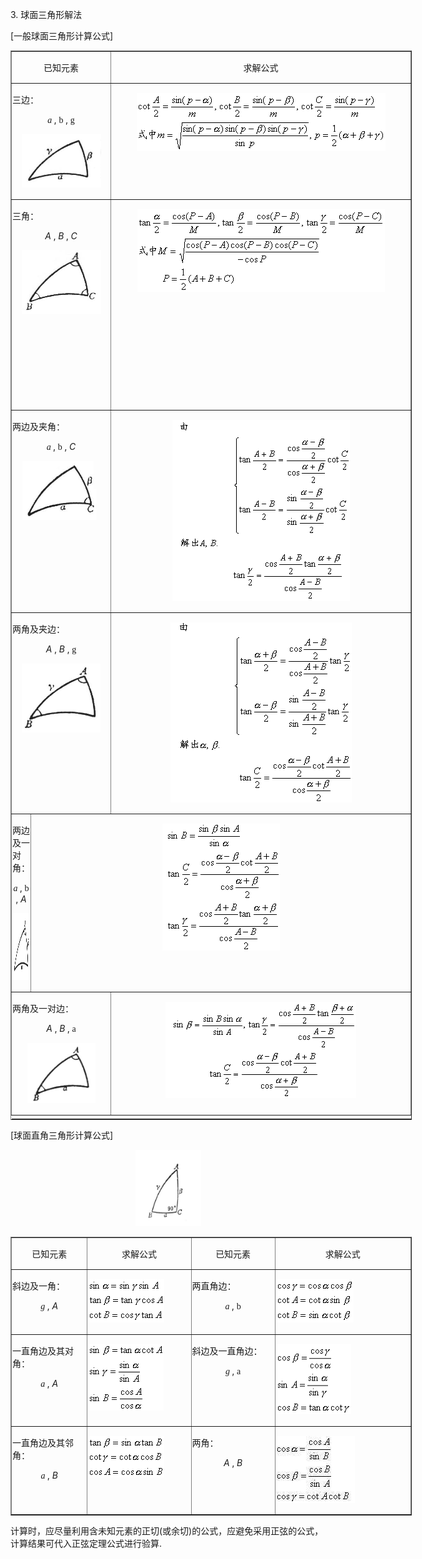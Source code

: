 <div class=Section1>
<p><span lang=EN-US>3. </span><span lang=ZH-CN>球面三角形解法</span></p>
<p><span lang=EN-US>[</span><span lang=ZH-CN>一般球面三角形计算公式</span><span
lang=EN-US>]</span></p>
<table class=MsoNormalTable border=1 cellspacing=1 cellpadding=0 width=642
 style='width:481.5pt'>
 <tr>
  <td width="21%" colspan=2 valign=top style='width:21.0%;padding:.75pt .75pt .75pt .75pt'>
  <p align=center style='text-align:center'><span lang=ZH-CN>已知元素 </span></p>
  </td>
  <td width="79%" valign=top style='width:79.0%;padding:.75pt .75pt .75pt .75pt'>
  <p align=center style='text-align:center'><span lang=ZH-CN>求解公式 </span></p>
  </td>
 </tr>
 <tr>
  <td width="21%" colspan=2 valign=top style='width:21.0%;padding:.75pt .75pt .75pt .75pt'>
  <p><span lang=ZH-CN>三边</span><span lang=ZH-CN style='font-family:楷体_GB2312'>：</span></p>
  <p align=center style='text-align:center'><i><span lang=EN-US
  style='font-family:Symbol'>a</span></i><i><span lang=EN-US style='font-family:
  楷体_GB2312'> </span></i><span lang=EN-US>, </span><span lang=EN-US
  style='font-family:Symbol'>b</span><span lang=EN-US> , </span><span
  lang=EN-US style='font-family:Symbol'>g</span><span lang=EN-US> </span></p>
  <p align=center style='text-align:center'><span lang=EN-US style='font-family:
  楷体_GB2312'><img width=127 height=85 src="res/17e9d95da129bdd93c34fb6cc6aaaa52_5359_files/Image843.jpg"></span></p>
  </td>
  <td width="79%" valign=top style='width:79.0%;padding:.75pt .75pt .75pt .75pt'>
  <p align=center style='text-align:center'><span lang=EN-US style='font-family:
  楷体_GB2312'><img width=398 height=93 src="res/17e9d95da129bdd93c34fb6cc6aaaa52_5359_files/Image844.gif"></span></p>
  </td>
 </tr>
 <tr>
  <td width="21%" colspan=2 valign=top style='width:21.0%;padding:.75pt .75pt .75pt .75pt'>
  <p><span lang=ZH-CN>三角</span><span lang=ZH-CN style='font-family:楷体_GB2312'>：</span></p>
  <p align=center style='text-align:center'><i><span lang=EN-US>A </span></i><span
  lang=EN-US>,<i> B </i>,<i> C</i></span></p>
  <p align=center style='text-align:center'><i><span lang=EN-US
  style='font-family:楷体_GB2312'><img width=127 height=103
  src="res/17e9d95da129bdd93c34fb6cc6aaaa52_5359_files/Image845.jpg"></span></i></p>
  </td>
  <td width="79%" valign=top style='width:79.0%;padding:.75pt .75pt .75pt .75pt'>
  <p align=center style='text-align:center'><span lang=EN-US style='font-family:
  楷体_GB2312'><img width=396 height=132 src="res/17e9d95da129bdd93c34fb6cc6aaaa52_5359_files/Image846.gif"></span></p>
  <p align=center style='text-align:center'><span lang=ZH-CN style='font-family:
  楷体_GB2312'>　</span></p>
  <p align=center style='text-align:center'><span lang=ZH-CN style='font-family:
  楷体_GB2312'>　</span></p>
  <p align=center style='text-align:center'><span lang=ZH-CN style='font-family:
  楷体_GB2312'>　</span></p>
  <p align=center style='text-align:center'><span lang=ZH-CN style='font-family:
  楷体_GB2312'>　</span></p>
  <p align=center style='text-align:center'><span lang=ZH-CN style='font-family:
  楷体_GB2312'>　</span><span lang=ZH-CN> </span></p>
  </td>
 </tr>
 <tr>
  <td width="21%" colspan=2 valign=top style='width:21.0%;padding:.75pt .75pt .75pt .75pt'>
  <p><span lang=ZH-CN>两边及夹角</span><span lang=ZH-CN style='font-family:楷体_GB2312'>：</span></p>
  <p align=center style='text-align:center'><i><span lang=EN-US
  style='font-family:Symbol'>a</span></i><i><span lang=EN-US style='font-family:
  楷体_GB2312'> </span></i><span lang=EN-US>, </span><span lang=EN-US
  style='font-family:Symbol'>b</span><span lang=EN-US> , <i>C</i></span></p>
  <p align=center style='text-align:center'><i><span lang=EN-US
  style='font-family:楷体_GB2312'><img width=125 height=94
  src="res/17e9d95da129bdd93c34fb6cc6aaaa52_5359_files/Image847.jpg"></span></i></p>
  </td>
  <td width="79%" valign=top style='width:79.0%;padding:.75pt .75pt .75pt .75pt'>
  <p align=center style='text-align:center'><span lang=EN-US><img width=284
  height=290 src="res/17e9d95da129bdd93c34fb6cc6aaaa52_5359_files/1.gif"></span></p>
  </td>
 </tr>
 <tr>
  <td width="21%" colspan=2 valign=top style='width:21.0%;padding:.75pt .75pt .75pt .75pt'>
  <p><span lang=ZH-CN>两角及夹边</span><span lang=ZH-CN style='font-family:楷体_GB2312'>：</span></p>
  <p align=center style='text-align:center'><i><span lang=EN-US>A</span></i><span
  lang=EN-US> , <i>B</i> , </span><span lang=EN-US style='font-family:Symbol'>g</span><span
  lang=EN-US> </span></p>
  <p align=center style='text-align:center'><i><span lang=EN-US
  style='font-family:楷体_GB2312'><img width=126 height=110
  src="res/17e9d95da129bdd93c34fb6cc6aaaa52_5359_files/Image849.jpg"></span></i></p>
  </td>
  <td width="79%" valign=top style='width:79.0%;padding:.75pt .75pt .75pt .75pt'>
  <p align=center style='text-align:center'><span lang=EN-US><img width=290
  height=288 src="res/17e9d95da129bdd93c34fb6cc6aaaa52_5359_files/2.gif"></span></p>
  </td>
 </tr>
 <tr>
  <td width="0%" valign=top style='width:0%;padding:.75pt .75pt .75pt .75pt'>
  <p><span lang=ZH-CN>两边及一对角</span><span lang=ZH-CN style='font-family:楷体_GB2312'>：</span></p>
  <p align=center style='text-align:center'><i><span lang=EN-US
  style='font-family:Symbol'>a</span></i><i><span lang=EN-US style='font-family:
  楷体_GB2312'> </span></i><span lang=EN-US>, </span><span lang=EN-US
  style='font-family:Symbol'>b</span><span lang=EN-US> , <i>A</i></span></p>
  <p align=center style='text-align:center'><i><span lang=EN-US
  style='font-family:楷体_GB2312'><img width=126 height=107
  src="res/17e9d95da129bdd93c34fb6cc6aaaa52_5359_files/Image851.jpg"></span></i></p>
  </td>
  <td colspan=2 valign=top style='padding:.75pt .75pt .75pt .75pt'>
  <p align=center style='text-align:center'><span lang=EN-US><img width=188
  height=203 src="res/17e9d95da129bdd93c34fb6cc6aaaa52_5359_files/3.gif"></span></p>
  </td>
 </tr>
 <tr>
  <td width="21%" colspan=2 valign=top style='width:21.0%;padding:.75pt .75pt .75pt .75pt'>
  <p><span lang=ZH-CN>两角及一对边</span><span lang=ZH-CN style='font-family:楷体_GB2312'>：</span></p>
  <p align=center style='text-align:center'><i><span lang=EN-US>A </span></i><span
  lang=EN-US>, <i>B</i> , </span><span lang=EN-US style='font-family:Symbol'>a</span><span
  lang=EN-US> </span></p>
  <p align=center style='text-align:center'><i><span lang=EN-US
  style='font-family:楷体_GB2312'><img width=109 height=96
  src="res/17e9d95da129bdd93c34fb6cc6aaaa52_5359_files/Image853.jpg"></span></i></p>
  </td>
  <td width="79%" valign=top style='width:79.0%;padding:.75pt .75pt .75pt .75pt'>
  <p align=center style='text-align:center'><span lang=EN-US><img width=305
  height=154 src="res/17e9d95da129bdd93c34fb6cc6aaaa52_5359_files/4.gif"></span></p>
  </td>
 </tr>
 <tr height=0>
  <td width=131 style='border:none'></td>
  <td width=70 style='border:none'></td>
  <td width=441 style='border:none'></td>
 </tr>
</table>
<p><span lang=EN-US>[</span><span lang=ZH-CN>球面直角三角形计算公式</span><span
lang=EN-US>]</span></p>
<p align=center style='text-align:center'><span lang=EN-US><img width=105
height=122 src="res/17e9d95da129bdd93c34fb6cc6aaaa52_5359_files/1.jpg"></span></p>
<table class=MsoNormalTable border=1 cellspacing=1 cellpadding=0 width=642
 style='width:481.5pt'>
 <tr>
  <td width="19%" valign=top style='width:19.0%;padding:.75pt .75pt .75pt .75pt'>
  <p align=center style='text-align:center'><span lang=ZH-CN>已知元素</span><span
  lang=ZH-CN> </span></p>
  </td>
  <td width="26%" valign=top style='width:26.0%;padding:.75pt .75pt .75pt .75pt'>
  <p align=center style='text-align:center'><span lang=ZH-CN>求解公式 </span></p>
  </td>
  <td width="21%" valign=top style='width:21.0%;padding:.75pt .75pt .75pt .75pt'>
  <p align=center style='text-align:center'><span lang=ZH-CN>已知元素 </span></p>
  </td>
  <td width="34%" valign=top style='width:34.0%;padding:.75pt .75pt .75pt .75pt'>
  <p align=center style='text-align:center'><span lang=ZH-CN>求解公式 </span></p>
  </td>
 </tr>
 <tr>
  <td width="19%" valign=top style='width:19.0%;padding:.75pt .75pt .75pt .75pt'>
  <p><span lang=ZH-CN>斜边及一角</span><span lang=ZH-CN style='font-family:楷体_GB2312'>：</span></p>
  <p align=center style='text-align:center'><i><span lang=EN-US
  style='font-family:Symbol'>g</span></i><i><span lang=EN-US style='font-family:
  楷体_GB2312'> </span></i><span lang=EN-US>, <i>A</i> </span></p>
  </td>
  <td width="26%" valign=top style='width:26.0%;padding:.75pt .75pt .75pt .75pt'>
  <p><span lang=EN-US style='font-family:楷体_GB2312'><img width=122 height=69
  src="res/17e9d95da129bdd93c34fb6cc6aaaa52_5359_files/Image856.gif"></span></p>
  </td>
  <td width="21%" valign=top style='width:21.0%;padding:.75pt .75pt .75pt .75pt'>
  <p><span lang=ZH-CN>两直角边</span><span lang=ZH-CN style='font-family:楷体_GB2312'>：</span></p>
  <p align=center style='text-align:center'><i><span lang=EN-US
  style='font-family:Symbol'>a</span></i><i><span lang=EN-US style='font-family:
  楷体_GB2312'> </span></i><span lang=EN-US>, </span><span lang=EN-US
  style='font-family:Symbol'>b</span><span lang=EN-US> </span></p>
  </td>
  <td width="34%" valign=top style='width:34.0%;padding:.75pt .75pt .75pt .75pt'>
  <p><span lang=EN-US style='font-family:楷体_GB2312'><img width=124 height=69
  src="res/17e9d95da129bdd93c34fb6cc6aaaa52_5359_files/Image857.gif"></span></p>
  </td>
 </tr>
 <tr>
  <td width="19%" valign=top style='width:19.0%;padding:.75pt .75pt .75pt .75pt'>
  <p><span lang=ZH-CN>一直角边及其对角</span><span lang=ZH-CN style='font-family:楷体_GB2312'>：</span></p>
  <p align=center style='text-align:center'><i><span lang=EN-US
  style='font-family:Symbol'>a</span></i><i><span lang=EN-US style='font-family:
  楷体_GB2312'> </span></i><span lang=EN-US>, <i>A</i> </span></p>
  </td>
  <td width="26%" valign=top style='width:26.0%;padding:.75pt .75pt .75pt .75pt'>
  <p><span lang=EN-US style='font-family:楷体_GB2312'><img width=121 height=106
  src="res/17e9d95da129bdd93c34fb6cc6aaaa52_5359_files/Image858.gif"></span></p>
  </td>
  <td width="21%" valign=top style='width:21.0%;padding:.75pt .75pt .75pt .75pt'>
  <p><span lang=ZH-CN>斜边及一直角边</span><span lang=ZH-CN style='font-family:楷体_GB2312'>：</span></p>
  <p align=center style='text-align:center'><i><span lang=EN-US
  style='font-family:Symbol'>g</span></i><i><span lang=EN-US style='font-family:
  楷体_GB2312'> </span></i><span lang=EN-US>, </span><span lang=EN-US
  style='font-family:Symbol'>a</span><span lang=EN-US> </span></p>
  </td>
  <td width="34%" valign=top style='width:34.0%;padding:.75pt .75pt .75pt .75pt'>
  <p><span lang=EN-US style='font-family:楷体_GB2312'><img width=120 height=112
  src="res/17e9d95da129bdd93c34fb6cc6aaaa52_5359_files/Image859.gif"></span></p>
  </td>
 </tr>
 <tr>
  <td width="19%" valign=top style='width:19.0%;padding:.75pt .75pt .75pt .75pt'>
  <p><span lang=ZH-CN>一直角边及其邻角</span><span lang=ZH-CN style='font-family:楷体_GB2312'>：</span></p>
  <p align=center style='text-align:center'><i><span lang=EN-US
  style='font-family:Symbol'>a</span></i><i><span lang=EN-US style='font-family:
  楷体_GB2312'> </span></i><span lang=EN-US>, <i>B</i> </span></p>
  </td>
  <td width="26%" valign=top style='width:26.0%;padding:.75pt .75pt .75pt .75pt'>
  <p><span lang=EN-US style='font-family:楷体_GB2312'><img width=122 height=66
  src="res/17e9d95da129bdd93c34fb6cc6aaaa52_5359_files/Image860.gif"></span></p>
  </td>
  <td width="21%" valign=top style='width:21.0%;padding:.75pt .75pt .75pt .75pt'>
  <p><span lang=ZH-CN>两角</span><span lang=ZH-CN style='font-family:楷体_GB2312'>：</span></p>
  <p align=center style='text-align:center'><i><span lang=EN-US>A</span></i><span
  lang=EN-US> , <i>B</i> </span></p>
  </td>
  <td width="34%" valign=top style='width:34.0%;padding:.75pt .75pt .75pt .75pt'>
  <p><span lang=EN-US><img width=126 height=107
  src="res/17e9d95da129bdd93c34fb6cc6aaaa52_5359_files/10.jpg"></span></p>
  </td>
 </tr>
</table>
<p><span lang=ZH-CN>计算时，应尽量利用含未知元素的正切</span><span lang=EN-US>(</span><span
lang=ZH-CN>或余切</span><span lang=EN-US>)</span><span lang=ZH-CN>的公式，应避免采用正弦的公式，计算结果可代入正弦定理公式进行验算</span><span
lang=EN-US>.</span></p>
</div>